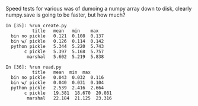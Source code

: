 
Speed tests for various was of dumoing a numpy array down to disk, clearly numpy.save is going to be faster, but how much?

```
In [35]: %run create.py
          title   mean   min    max
  bin no pickle   0.121  0.108  0.137
  bin w/ pickle   0.126  0.114  0.142
  python pickle   5.344  5.220  5.743
       c pickle   5.397  5.168  5.757
        marshal   5.602  5.219  5.838

In [36]: %run read.py
          title   mean  min  max
  bin no pickle   0.043  0.032  0.116
  bin w/ pickle   0.040  0.031  0.104
  python pickle   2.539  2.416  2.664
       c pickle   19.381  18.670  20.081
        marshal   22.184  21.125  23.316
```